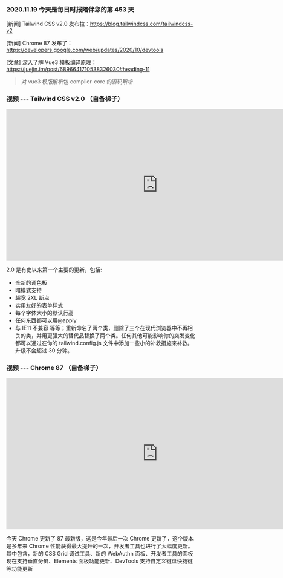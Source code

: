 ### 2020.11.19 今天是每日时报陪伴您的第 453 天

[新闻] Tailwind CSS v2.0 发布拉：<https://blog.tailwindcss.com/tailwindcss-v2>

[新闻] Chrome 87 发布了：<https://developers.google.com/web/updates/2020/10/devtools>

[文章] 深入了解 Vue3 模板编译原理：<https://juejin.im/post/6896641710538326030#heading-11>

> 对 vue3 模版解析包 compiler-core 的源码解析

### 视频 --- Tailwind CSS v2.0 （自备梯子）

<iframe width="800" height="400" src="https://www.youtube.com/embed/3u_vIdnJYLc" frameborder="0" allow="accelerometer; autoplay; clipboard-write; encrypted-media; gyroscope; picture-in-picture" allowfullscreen></iframe>

2.0 是有史以来第一个主要的更新，包括:

- 全新的调色板
- 暗模式支持
- 超宽 2XL 断点
- 实用友好的表单样式
- 每个字体大小的默认行高
- 任何东西都可以用@apply
- 与 IE11 不兼容
  等等；重新命名了两个类，删除了三个在现代浏览器中不再相关的类，并用更强大的替代品替换了两个类。任何其他可能影响你的突发变化都可以通过在你的 tailwind.config.js 文件中添加一些小的补救措施来补救。升级不会超过 30 分钟。

### 视频 --- Chrome 87 （自备梯子）

<iframe width="800" height="400" src="https://www.youtube.com/embed/bE3O6EhLjPc" frameborder="0" allow="accelerometer; autoplay; clipboard-write; encrypted-media; gyroscope; picture-in-picture" allowfullscreen></iframe>

今天 Chrome 更新了 87 最新版，这是今年最后一次 Chrome 更新了，这个版本是多年来 Chrome 性能获得最大提升的一次，开发者工具也进行了大幅度更新。其中包含，新的 CSS Grid 调试工具、新的 WebAuthn 面板、开发者工具的面板现在支持垂直分屏、Elements 面板功能更新、DevTools 支持自定义键盘快捷键 等功能更新
